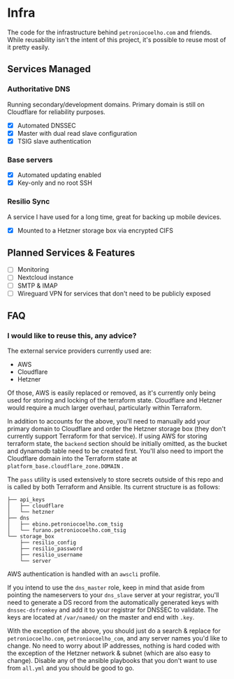 # Infra
The code for the infrastructure behind `petroniocoelho.com` and friends. While reusability isn't the intent of this project, it's possible to reuse most of it pretty easily.

## Services Managed

### **Authoritative DNS**
Running secondary/development domains. Primary domain is still on Cloudflare for reliability purposes.

- [x] Automated DNSSEC
- [x] Master with dual read slave configuration
- [x] TSIG slave authentication

### **Base servers**
- [x] Automated updating enabled
- [x] Key-only and no root SSH

### **Resilio Sync**
A service I have used for a long time, great for backing up mobile devices.

- [x] Mounted to a Hetzner storage box via encrypted CIFS

## Planned Services & Features

- [ ] Monitoring
- [ ] Nextcloud instance
- [ ] SMTP & IMAP
- [ ] Wireguard VPN for services that don't need to be publicly exposed

## FAQ

### **I would like to reuse this, any advice?**
The external service providers currently used are:

* AWS
* Cloudflare
* Hetzner

Of those, AWS is easily replaced or removed, as it's currently only being used for storing and locking of the terraform state. Cloudflare and Hetzner would require a much larger overhaul, particularly within Terraform.

In addition to accounts for the above, you'll need to manually add your primary domain to Cloudflare and order the Hetzner storage box (they don't currently support Terraform for that service). If using AWS for storing terraform state, the `backend` section should be initially omitted, as the bucket and dynamodb table need to be created first. You'll also need to import the Cloudflare domain into the Terraform state at `platform_base.cloudflare_zone.DOMAIN` .

The `pass` utility is used extensively to store secrets outside of this repo and is called by both Terraform and Ansible. Its current structure is as follows:

```
├── api_keys
│   ├── cloudflare
│   └── hetzner
├── dns
│   ├── ebino.petroniocoelho.com_tsig
│   └── furano.petroniocoelho.com_tsig
└── storage_box
    ├── resilio_config
    ├── resilio_password
    ├── resilio_username
    └── server
```

AWS authentication is handled with an `awscli` profile.

If you intend to use the `dns_master` role, keep in mind that aside from pointing the nameservers to your `dns_slave` server at your registrar, you'll need to generate a DS record from the automatically generated keys with `dnssec-dsfromkey` and add it to your registrar for DNSSEC to validate. The keys are located at `/var/named/` on the master and end with `.key`.

With the exception of the above, you should just do a search & replace for `petroniocoelho.com`, `petroniocoelho_com`, and any server names you'd like to change. No need to worry about IP addresses, nothing is hard coded with the exception of the Hetzner network & subnet (which are also easy to change). Disable any of the ansible playbooks that you don't want to use from `all.yml` and you should be good to go.
